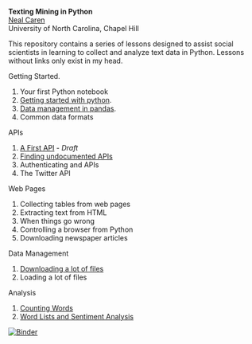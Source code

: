 **Texting Mining in Python**     
[Neal Caren](mailto:neal.caren@unc.edu)    
University of North Carolina, Chapel Hill

This repository contains a series of lessons designed to assist social scientists in learning to collect and analyze text data in Python. Lessons without links only exist in my head.

Getting Started.   
1. Your first Python notebook  
1. [Getting started with python](https://github.com/nealcaren/Lessons/blob/master/Notebooks/Getting%20Starting%20with%20Python.ipynb).  
2. [Data management in pandas](https://github.com/nealcaren/Lessons/blob/master/Notebooks/Data%20management%20in%20pandas.ipynb).   
3. Common data formats   

APIs   
1. [A First API](https://github.com/nealcaren/Lessons/blob/master/Notebooks/A%20First%20API.ipynb) - *Draft*   
3. [Finding undocumented APIs](https://github.com/nealcaren/Lessons/blob/master/Notebooks/Undocument%20APIs.ipynb)   
4. Authenticating and APIs      
5. The Twitter API   

Web Pages   
1. Collecting tables from web pages   
7. Extracting text from HTML   
8. When things go wrong   
8. Controlling a browser from Python   
7. Downloading newspaper articles   

Data Management   
1. [Downloading a lot of files](https://github.com/nealcaren/Lessons/blob/master/Notebooks/Downloading.ipynb)   
2. Loading a lot of files   

Analysis   
1. [Counting Words](https://github.com/nealcaren/Lessons/blob/master/Notebooks/Counting%20Words.ipynb)   
2. [Word Lists and Sentiment Analysis](https://github.com/nealcaren/Lessons/blob/master/Notebooks/Word%20Lists.ipynb)   


[![Binder](https://mybinder.org/badge_logo.svg)](https://mybinder.org/v2/gh/nealcaren/Lessons/master)
